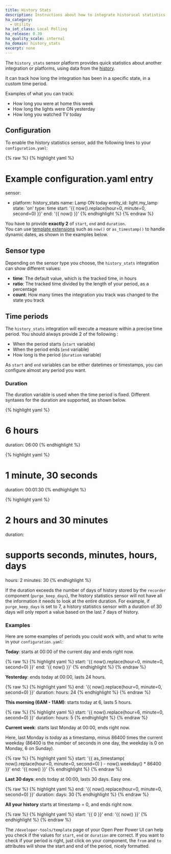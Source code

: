 ```yaml
---
title: History Stats
description: Instructions about how to integrate historical statistics into Open Peer Power.
ha_category:
  - Utility
ha_iot_class: Local Polling
ha_release: 0.39
ha_quality_scale: internal
ha_domain: history_stats
excerpt: none
---
```


The `history_stats` sensor platform provides quick statistics about another integration or platforms, using data from the [history](/integrations/history/).

It can track how long the integration has been in a specific state, in a custom time period.

Examples of what you can track:

- How long you were at home this week
- How long the lights were ON yesterday
- How long you watched TV today

## Configuration

To enable the history statistics sensor, add the following lines to your `configuration.yaml`:

{% raw %}
{% highlight yaml %}
# Example configuration.yaml entry
sensor:
  - platform: history_stats
    name: Lamp ON today
    entity_id: light.my_lamp
    state: 'on'
    type: time
    start: '{{ now().replace(hour=0, minute=0, second=0) }}'
    end: '{{ now() }}'
{% endhighlight %}
{% endraw %}

<div class='note'>

  You have to provide **exactly 2** of `start`, `end` and `duration`.
<br/>
  You can use [template extensions](/topics/templating/#open-peer-power-template-extensions) such as `now()` or `as_timestamp()` to handle dynamic dates, as shown in the examples below.

</div>

## Sensor type

Depending on the sensor type you choose, the `history_stats` integration can show different values:

- **time**: The default value, which is the tracked time, in hours
- **ratio**: The tracked time divided by the length of your period, as a percentage
- **count**: How many times the integration you track was changed to the state you track

## Time periods

The `history_stats` integration will execute a measure within a precise time period. You should always provide 2 of the following :
- When the period starts (`start` variable)
- When the period ends (`end` variable)
- How long is the period (`duration` variable)

As `start` and `end` variables can be either datetimes or timestamps, you can configure almost any period you want.

### Duration

The duration variable is used when the time period is fixed. Different syntaxes for the duration are supported, as shown below.

{% highlight yaml %}
# 6 hours
duration: 06:00
{% endhighlight %}

{% highlight yaml %}
# 1 minute, 30 seconds
duration: 00:01:30
{% endhighlight %}

{% highlight yaml %}
# 2 hours and 30 minutes
duration:
  # supports seconds, minutes, hours, days
  hours: 2
  minutes: 30
{% endhighlight %}

<div class='note'>

  If the duration exceeds the number of days of history stored by the `recorder` component (`purge_keep_days`), the history statistics sensor will not have all the information it needs to look at the entire duration. For example, if `purge_keep_days` is set to 7, a history statistics sensor with a duration of 30 days will only report a value based on the last 7 days of history.

</div>

### Examples

Here are some examples of periods you could work with, and what to write in your `configuration.yaml`:

**Today**: starts at 00:00 of the current day and ends right now.

{% raw %}
{% highlight yaml %}
    start: '{{ now().replace(hour=0, minute=0, second=0) }}'
    end: '{{ now() }}'
{% endhighlight %}
{% endraw %}

**Yesterday**: ends today at 00:00, lasts 24 hours.

{% raw %}
{% highlight yaml %}
    end: '{{ now().replace(hour=0, minute=0, second=0) }}'
    duration:
      hours: 24
{% endhighlight %}
{% endraw %}

**This morning (6AM - 11AM)**: starts today at 6, lasts 5 hours.

{% raw %}
{% highlight yaml %}
    start: '{{ now().replace(hour=6, minute=0, second=0) }}'
    duration:
      hours: 5
{% endhighlight %}
{% endraw %}

**Current week**: starts last Monday at 00:00, ends right now.

Here, last Monday is _today_ as a timestamp, minus 86400 times the current weekday (86400 is the number of seconds in one day, the weekday is 0 on Monday, 6 on Sunday).

{% raw %}
{% highlight yaml %}
    start: '{{ as_timestamp( now().replace(hour=0, minute=0, second=0) ) - now().weekday() * 86400 }}'
    end: '{{ now() }}'
{% endhighlight %}
{% endraw %}

**Last 30 days**: ends today at 00:00, lasts 30 days. Easy one.

{% raw %}
{% highlight yaml %}
    end: '{{ now().replace(hour=0, minute=0, second=0) }}'
    duration:
      days: 30
{% endhighlight %}
{% endraw %}

**All your history** starts at timestamp = 0, and ends right now.

{% raw %}
{% highlight yaml %}
    start: '{{ 0 }}'
    end: '{{ now() }}'
{% endhighlight %}
{% endraw %}

<div class='note'>

  The `/developer-tools/template` page of your Open Peer Power UI can help you check if the values for `start`, `end` or `duration` are correct. If you want to check if your period is right, just click on your component, the `from` and `to` attributes will show the start and end of the period, nicely formatted.

</div>
